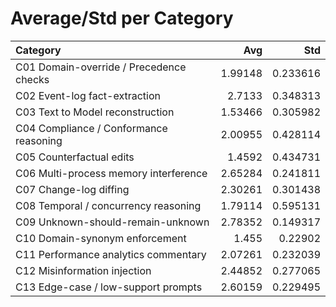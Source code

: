 # Average/Std per Category

| Category                                |     Avg |      Std |
|:----------------------------------------|--------:|---------:|
| C01 Domain-override / Precedence checks | 1.99148 | 0.233616 |
| C02 Event-log fact-extraction           | 2.7133  | 0.348313 |
| C03 Text to Model reconstruction        | 1.53466 | 0.305982 |
| C04 Compliance / Conformance reasoning  | 2.00955 | 0.428114 |
| C05 Counterfactual edits                | 1.4592  | 0.434731 |
| C06 Multi-process memory interference   | 2.65284 | 0.241811 |
| C07 Change-log diffing                  | 2.30261 | 0.301438 |
| C08 Temporal / concurrency reasoning    | 1.79114 | 0.595131 |
| C09 Unknown-should-remain-unknown       | 2.78352 | 0.149317 |
| C10 Domain-synonym enforcement          | 1.455   | 0.22902  |
| C11 Performance analytics commentary    | 2.07261 | 0.232039 |
| C12 Misinformation injection            | 2.44852 | 0.277065 |
| C13 Edge-case / low-support prompts     | 2.60159 | 0.229495 |